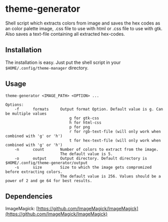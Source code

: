 # theme-generator
Shell script which extracts colors from image and saves the hex codes as an color palette image, .css file to use with html or .css file to use with gtk. Also saves a text-file containing all extracted hex-codes.

## Installation
The installation is easy. Just put the shell script in your ```$HOME/.config/theme-manager``` directory.

## Usage
    theme-generator <IMAGE_PATH> <OPTION> ...
 
    Options:
        -f      formats     Output format Option. Default value is g. Can be multiple values  
                                g for gtk-css  
                                h for html-css  
                                p for png  
                                r for rgb-text-file (will only work when combined with 'g' or 'h')
                                t for hex-text-file (will only work when combined with 'g' or 'h')
        -n      count       Number of colors to extract from the image.  
                            The default value is 5.  
        -o      output      Output directory. Default directory is $HOME/.config/theme-generator/output  
        -s      size        Size to which the image gets compromized before extracting colors.  
                            The default value is 256. Values should be a power of 2 and ge 64 for best results.  

## Dependencies
ImageMagick: [https://github.com/ImageMagick/ImageMagick](https://github.com/ImageMagick/ImageMagick)
